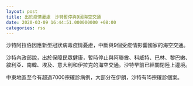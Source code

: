 ```yaml
---
layout: post
title: 出於疫情憂慮　沙特暫停與9國海空交通
date: 2020-03-09 16:44:51.000000000 +08:00
categories: rss
---
```


沙特阿拉伯因應新型冠狀病毒疫情憂慮，中斷與9個受疫情影響國家的海空交通。

沙特內政部說，出於保障民眾健康，暫時停止與阿聯酋、科威特、巴林、黎巴嫩、敘利亞、南韓、埃及、意大利和伊拉克的海空交通。沙特早前已經關閉陸上邊境。

中東地區至今有超過7000宗確診病例，大部分在伊朗，沙特有15宗確診個案。
